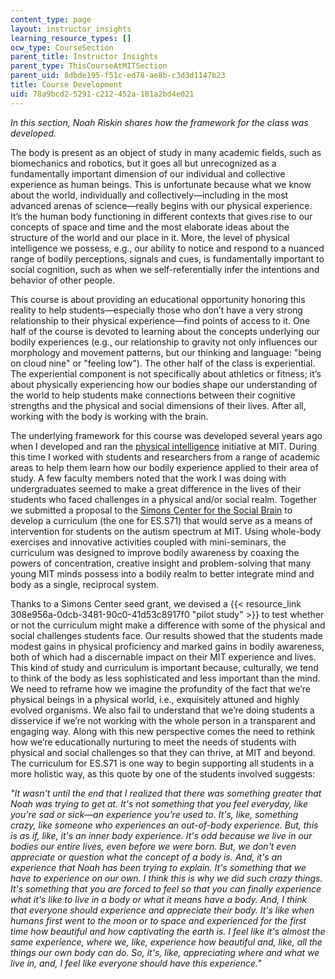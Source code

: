 ```yaml
---
content_type: page
layout: instructor_insights
learning_resource_types: []
ocw_type: CourseSection
parent_title: Instructor Insights
parent_type: ThisCourseAtMITSection
parent_uid: 8dbde195-f51c-ed78-ae8b-c3d3d1147b23
title: Course Development
uid: 78a9bcd2-5291-c212-452a-181a2bd4e021
---
```


_In this section, Noah Riskin shares how the framework for the class was developed._

The body is present as an object of study in many academic fields, such as biomechanics and robotics, but it goes all but unrecognized as a fundamentally important dimension of our individual and collective experience as human beings. This is unfortunate because what we know about the world, individually and collectively—including in the most advanced arenas of science—really begins with our physical experience. It’s the human body functioning in different contexts that gives rise to our concepts of space and time and the most elaborate ideas about the structure of the world and our place in it. More, the level of physical intelligence we possess, e.g., our ability to notice and respond to a nuanced range of bodily perceptions, signals and cues, is fundamentally important to social cognition, such as when we self-referentially infer the intentions and behavior of other people.

This course is about providing an educational opportunity honoring this reality to help students—especially those who don’t have a very strong relationship to their physical experience—find points of access to it. One half of the course is devoted to learning about the concepts underlying our bodily experiences (e.g., our relationship to gravity not only influences our morphology and movement patterns, but our thinking and language: "being on cloud nine" or "feeling low"). The other half of the class is experiential. The experiential component is not specifically about athletics or fitness; it’s about physically experiencing how our bodies shape our understanding of the world to help students make connections between their cognitive strengths and the physical and social dimensions of their lives. After all, working with the body is working with the brain.

The underlying framework for this course was developed several years ago when I developed and ran the [physical intelligence](/courses/pe-910-physical-intelligence-january-iap-2002/) initiative at MIT. During this time I worked with students and researchers from a range of academic areas to help them learn how our bodily experience applied to their area of study. A few faculty members noted that the work I was doing with undergraduates seemed to make a great difference in the lives of their students who faced challenges in a physical and/or social realm. Together we submitted a proposal to the [Simons Center for the Social Brain](http://web.mit.edu/scsb/) to develop a curriculum (the one for ES.S71) that would serve as a means of intervention for students on the autism spectrum at MIT. Using whole-body exercises and innovative activities coupled with mini-seminars, the curriculum was designed to improve bodily awareness by coaxing the powers of concentration, creative insight and problem-solving that many young MIT minds possess into a bodily realm to better integrate mind and body as a single, reciprocal system.

Thanks to a Simons Center seed grant, we devised a {{< resource_link 308e956a-0dcb-3481-90c0-41d53c8917f0 "pilot study" >}} to test whether or not the curriculum might make a difference with some of the physical and social challenges students face. Our results showed that the students made modest gains in physical proficiency and marked gains in bodily awareness, both of which had a discernable impact on their MIT experience and lives. This kind of study and curriculum is important because, culturally, we tend to think of the body as less sophisticated and less important than the mind. We need to reframe how we imagine the profundity of the fact that we’re physical beings in a physical world, i.e., exquisitely attuned and highly evolved organisms. We also fail to understand that we’re doing students a disservice if we’re not working with the whole person in a transparent and engaging way. Along with this new perspective comes the need to rethink how we’re educationally nurturing to meet the needs of students with physical and social challenges so that they can thrive, at MIT and beyond. The curriculum for ES.S71 is one way to begin supporting all students in a more holistic way, as this quote by one of the students involved suggests:

_"It wasn't until the end that I realized that there was something greater that Noah was trying to get at. It's not something that you feel everyday, like you're sad or sick—an experience you're used to. It's, like, something crazy, like someone who experiences an out-of-body experience. But, this is as if, like, it's an inner body experience. It's odd because we live in our bodies our entire lives, even before we were born. But, we don't even appreciate or question what the concept of a body is. And, it's an experience that Noah has been trying to explain. It's something that we have to experience on our own. I think this is why we did such crazy things. It's something that you are forced to feel so that you can finally experience what it's like to live in a body or what it means have a body. And, I think that everyone should experience and appreciate their body. It's like when humans first went to the moon or to space and experienced for the first time how beautiful and how captivating the earth is. I feel like it's almost the same experience, where we, like, experience how beautiful and, like, all the things our own body can do. So, it's, like, appreciating where and what we live in, and, I feel like everyone should have this experience."_